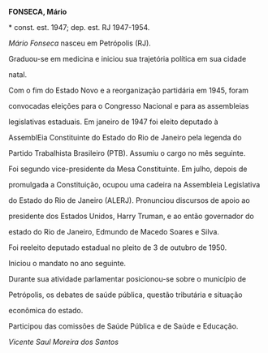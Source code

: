 **FONSECA, Mário**



\* const. est. 1947; dep. est. RJ 1947-1954.



*Mário Fonseca* nasceu em Petrópolis (RJ).



Graduou-se em medicina e iniciou sua trajetória política em sua cidade

natal.



Com o fim do Estado Novo e a reorganização partidária em 1945, foram

convocadas eleições para o Congresso Nacional e para as assembleias

legislativas estaduais. Em janeiro de 1947 foi eleito deputado à

AssemblEia Constituinte do Estado do Rio de Janeiro pela legenda do

Partido Trabalhista Brasileiro (PTB). Assumiu o cargo no mês seguinte.

Foi segundo vice-presidente da Mesa Constituinte. Em julho, depois de

promulgada a Constituição, ocupou uma cadeira na Assembleia Legislativa

do Estado do Rio de Janeiro (ALERJ). Pronunciou discursos de apoio ao

presidente dos Estados Unidos, Harry Truman, e ao então governador do

estado do Rio de Janeiro, Edmundo de Macedo Soares e Silva.



Foi reeleito deputado estadual no pleito de 3 de outubro de 1950.

Iniciou o mandato no ano seguinte.



Durante sua atividade parlamentar posicionou-se sobre o município de

Petrópolis, os debates de saúde pública, questão tributária e situação

econômica do estado.



Participou das comissões de Saúde Pública e de Saúde e Educação.



*Vicente Saul Moreira dos Santos*



